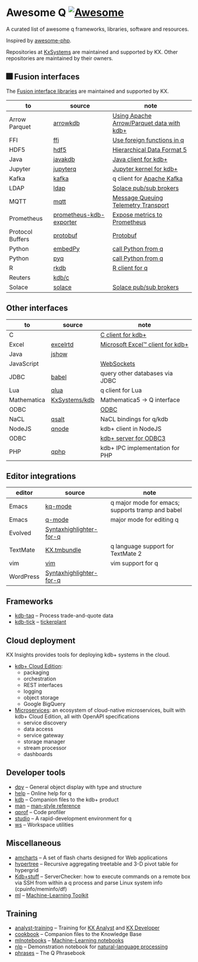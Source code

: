# Awesome Q [![Awesome](https://cdn.rawgit.com/sindresorhus/awesome/d7305f38d29fed78fa85652e3a63e154dd8e8829/media/badge.svg)](https://github.com/StephenTaylor-Kx/awesome-q)

A curated list of awesome q frameworks, libraries, software and resources.

Inspired by [awesome-php](https://github.com/ziadoz/awesome-php).


Repositories at [KxSystems](https://github.com/KxSystems) are maintained and supported by KX. Other repositories are maintained by their owners.

## :fireworks: Fusion interfaces

The [Fusion interface libraries](https://code.kx.com/q/interfaces/fusion/) are maintained and supported by KX.

to     | source | note
-------|--------|-----
Arrow<br>Parquet | [arrowkdb](https://github.com/KxSystems/arrowkdb) | [Using Apache Arrow/Parquet data with kdb+](https://code.kx.com/q/interfaces/arrow/)
FFI | [ffi](https://github.com/kxsystems/ffi) | [Use foreign functions in q](https://code.kx.com/q/interfaces/ffi/)
HDF5 | [hdf5](https://github.com/KxSystems/hdf5) | [Hierarchical Data Format 5](https://code.kx.com/q/interfaces/hdf5/)
Java | [javakdb](https://github.com/KxSystems/javakdb) | [Java client for kdb+](https://code.kx.com/q/interfaces/java-client-for-q/)
Jupyter | [jupyterq](https://github.com/kxsystems/jupyterq) | [Jupyter kernel for kdb+](https://code.kx.com/q/ml/jupyterq/)
Kafka | [kafka](https://github.com/KxSystems/kafka) | q client for [Apache Kafka](https://kafka.apache.org)
LDAP | [ldap](https://github.com/KxSystems/ldap) | [Solace pub/sub brokers](https://code.kx.com/q/interfaces/ldap/)
MQTT | [mqtt](https://github.com/KxSystems/mqtt) | [Message Queuing Telemetry Transport](https://code.kx.com/q/interfaces/mqtt/)
Prometheus | [prometheus-kdb-exporter](https://github.com/KxSystems/prometheus-kdb-exporter) | [Expose metrics to Prometheus](https://code.kx.com/q/interfaces/prom/exporter/)
Protocol Buffers | [protobuf](https://github.com/KxSystems/protobufkdb) | [Protobuf](https://code.kx.com/q/interfaces/protobuf/)
Python | [embedPy](https://github.com/KxSystems/embedPy) | [call Python from q](https://code.kx.com/q/ml/embedpy/)
Python | [pyq](https://github.com/KxSystems/pyq) | [call Python from q](https://code.kx.com/q/interfaces/pyq/)
R | [rkdb](https://github.com/KxSystems/rkdb) | [R client for q](https://code.kx.com/q/interfaces/r/)
Reuters | [kdb/c](https://github.com/KxSystems/kdb/blob/master/c/feed/rfa.zip)
Solace | [solace](https://github.com/KxSystems/solace) | [Solace pub/sub brokers](https://code.kx.com/q/interfaces/solace/)


## Other interfaces 

to     | source | note
-------|--------|-----
C | | [C client for kdb+](https://code.kx.com/q/interfaces/c-client-for-q/)
Excel | [excelrtd](https://github.com/CharlesSkelton/excelrtd) | [Microsoft Excel™ client for kdb+](https://code.kx.com/q/interfaces/excel-client-for-q/)
Java | [jshow](https://github.com/CharlesSkelton/jshow) 
JavaScript | | [WebSockets](https://code.kx.com/q/kb/websockets/)
JDBC | [babel](https://github.com/CharlesSkelton/babel) | query other databases via JDBC
Lua | [qlua](https://github.com/geocar/qlua) | q client for Lua
Mathematica | [KxSystems/kdb](https://github.com/KxSystems/kdb/blob/master/c/other/qmathematica.txt) | Mathematica5 -> Q interface
ODBC |  | [ODBC](https://code.kx.com/q/interfaces/q-client-for-odbc/)
NaCL | [qsalt](https://github.com/geocar/qsalt) | NaCL bindings for q/kdb
NodeJS | [qnode](https://github.com/geocar/qnode) | kdb+ client in NodeJS
ODBC | | [kdb+ server for ODBC3](https://code.kx.com/q/interfaces/q-server-for-odbc3/)
PHP | [qphp](https://github.com/geocar/qphp) | kdb+ IPC implementation for PHP


## Editor integrations

editor | source | note
-------|--------|-----
Emacs  | [kq-mode](https://github.com/geocar/kq-mode) | q major mode for emacs; supports tramp and babel
Emacs  | [q-mode](https://github.com/psaris/q-mode) | major mode for editing q
Evolved  | [Syntaxhighlighter-for-q](https://github.com/simongarland/Syntaxhighlighter-for-q)
TextMate  | [KX.tmbundle](https://github.com/psaris/KX.tmbundle) | q language support for TextMate 2
vim  | [vim](https://github.com/simongarland/vim) | vim support for q
WordPress  | [Syntaxhighlighter-for-q](https://github.com/simongarland/Syntaxhighlighter-for-q)


## Frameworks

* [kdb-taq](https://github.com/KxSystems/kdb-taq) – Process trade-and-quote data
* [kdb-tick](https://github.com/KxSystems/kdb-tick) – [tickerplant](kb/kdb-tick.md)


## Cloud deployment

KX Insights provides tools for deploying kdb+ systems in the cloud.

* [kdb+ Cloud Edition](https://code.kx.com/insights/cloud-edition/): 
    * packaging
    * orchestration
    * REST interfaces
    * logging
    * object storage
    * Google BigQuery
* [Microservices](https://code.kx.com/insights/microservices/): an ecosystem of cloud-native microservices, built with kdb+ Cloud Edition, all with OpenAPI specifications
    * service discovery
    * data access
    * service gateway
    * storage manager
    * stream processor
    * dashboards


## Developer tools

* [dpy](https://github.com/LeslieGoldsmith/dpy) – General object display with type and structure
* [help](https://github.com/KxSystems/help) – Online help for q
* [kdb](https://github.com/KxSystems/kdb) – Companion files to the kdb+ product
* [man](https://github.com/KxSystems/man) – [man-style reference](https://code.kx.com/q/about/man.md) 
* [qprof](https://github.com/LeslieGoldsmith/qprof) – Code profiler 
* [studio](https://github.com/CharlesSkelton/studio) – A rapid-development environment for q
* [ws](https://github.com/LeslieGoldsmith/ws) – Workspace utilities


## Miscellaneous
<!-- Divide as it grows -->

* [amcharts](https://github.com/kxcontrib/cburke/tree/master/amcharts/) – A set of flash charts designed for Web applications
* [hypertree](https://github.com/stevanapter/hypertree) – Recursive aggregating treetable and 3-D pivot table for hypergrid
* [Kdb+stuff](https://github.com/MdSalih/Kdb-stuff) – ServerChecker: how to execute commands on a remote box via SSH from within a q process and parse Linux system info (cpuinfo/meminfo/df)
* [ml](https://github.com/KxSystems/ml) – [Machine-Learning Toolkit](https://code.kx.com/q/ml/toolkit/)


## Training 

* [analyst-training](https://github.com/kxsystems/analyst-training) – Training for [KX Analyst](https://code.kx.com/analyst/) and [KX Developer](https://code.kx.com/developer/) 
* [cookbook](https://github.com/KxSystems/cookbook) – Companion files to the Knowledge Base
* [mlnotebooks](https://github.com/KxSystems/mlnotebooks) – [Machine-Learning notebooks](https://code.kx.com/q/ml/notebooks/)
* [nlp](https://github.com/KxSystems/nlp) – Demonstration notebook for [natural-language processing](https://code.kx.com/q/ml/nlp/)
* [phrases](https://github.com/kxcontrib/phrases) – The Q Phrasebook

